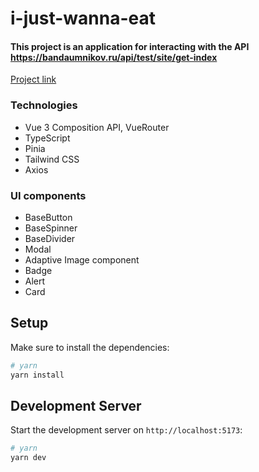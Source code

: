 # i-just-wanna-eat

#### This project is an application for interacting with the API https://bandaumnikov.ru/api/test/site/get-index

[Project link](https://main--elegant-conkies-ef2495.netlify.app/)

### Technologies

- Vue 3 Composition API, VueRouter
- TypeScript
- Pinia
- Tailwind CSS
- Axios

### UI components

- BaseButton
- BaseSpinner
- BaseDivider
- Modal
- Adaptive Image component
- Badge
- Alert
- Card

## Setup

Make sure to install the dependencies:

```bash
# yarn
yarn install
```

## Development Server

Start the development server on `http://localhost:5173`:

```bash
# yarn
yarn dev
```
